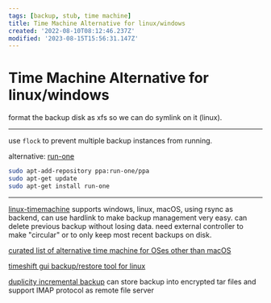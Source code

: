 ```yaml
---
tags: [backup, stub, time machine]
title: Time Machine Alternative for linux/windows
created: '2022-08-10T08:12:46.237Z'
modified: '2023-08-15T15:56:31.147Z'
---
```


# Time Machine Alternative for linux/windows

format the backup disk as xfs so we can do symlink on it (linux).

----

use `flock` to prevent multiple backup instances from running.

alternative: [run-one](https://blog.dustinkirkland.com/2011/02/introducing-run-one-and-run-this-one.html)

```bash
sudo apt-add-repository ppa:run-one/ppa
sudo apt-get update
sudo apt-get install run-one
```

----

[linux-timemachine](https://github.com/cytopia/linux-timemachine#star-features) supports windows, linux, macOS, using rsync as backend, can use hardlink to make backup management very easy. can delete previous backup without losing data. need external controller to make "circular" or to only keep most recent backups on disk.

[curated list of alternative time machine for OSes other than macOS](https://alternativeto.net/software/time-machine/?platform=linux&p=2)

[timeshift gui backup/restore tool for linux](https://alternativeto.net/software/timeshift/about/)

[duplicity incremental backup](https://duplicity.gitlab.io/) can store backup into encrypted tar files and support IMAP protocol as remote file server


